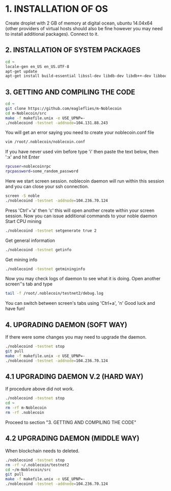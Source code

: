 # 1. INSTALLATION OF OS
 Create droplet with 2 GB of memory at digital ocean, ubuntu 14.04x64 (other providers of virtual hosts should also be fine however you may need to install additional packages).
 Connect to it.
 
## 2. INSTALLATION OF SYSTEM PACKAGES
```bash
cd ~
locale-gen en_US en_US.UTF-8 
apt-get update
apt-get install build-essential libssl-dev libdb-dev libdb++-dev libboost-all-dev libgmp-dev git screen -y
```
## 3. GETTING AND COMPILING THE CODE
```bash
cd ~
git clone https://github.com/eagleflies/m-Noblecoin
cd m-Noblecoin/src
make -f makefile.unix -e USE_UPNP=-
./noblecoind -testnet -addnode=104.131.88.243
```
You will get an error saying you need to create your noblecoin.conf file
```bash
vim /root/.noblecoin/noblecoin.conf
```

If you have never used vim before type 'i' then paste the text below, then ':x' and hit Enter
```bash
rpcuser=noblecoinrpc
rpcpassword=some_random_password
```
Here we start screen session. noblecoin daemon will run within this session and you can close your ssh connection.
```bash
screen -S noble
./noblecoind -testnet -addnode=104.236.70.124
```
Press 'Ctrl'+'a' then 'c' this will open another create within your screen session.
Now you can issue additional commands to your noble daemon
Start CPU mining
```bash
./noblecoind -testnet setgenerate true 2
```
Get general information
```bash
./noblecoind -testnet getinfo
```
Get mining info
```bash
./noblecoind -testnet getmininginfo
```
Now you may check logs of daemon to see what it is doing. Open another screen''s tab and type
```bash
tail -f /root/.noblecoin/testnet2/debug.log
```

You can switch between screen's tabs using 'Ctrl+a', 'n' 
Good luck and have fun!

## 4. UPGRADING DAEMON (SOFT WAY)
If there were some changes you may need to upgrade the daemon.
```bash
./noblecoind -testnet stop
git pull
make -f makefile.unix -e USE_UPNP=-
./noblecoind -testnet -addnode=104.236.70.124
```
## 4.1 UPGRADING DAEMON V.2 (HARD WAY)
If procedure above did not work.
```bash
./noblecoind -testnet stop
cd ~
rm -rf m-Noblecoin
rm -rf .noblecoin
```

Proceed to section "3. GETTING AND COMPILING THE CODE"

## 4.2 UPGRADING DAEMON (MIDDLE WAY)
When blockchain needs to deleted.
```bash
./noblecoind -testnet stop
rm -rf ~/.noblecoin/testnet2
cd ~/m-Noblecoin/src
git pull
make -f makefile.unix -e USE_UPNP=-
./noblecoind -testnet -addnode=104.236.70.124
```
